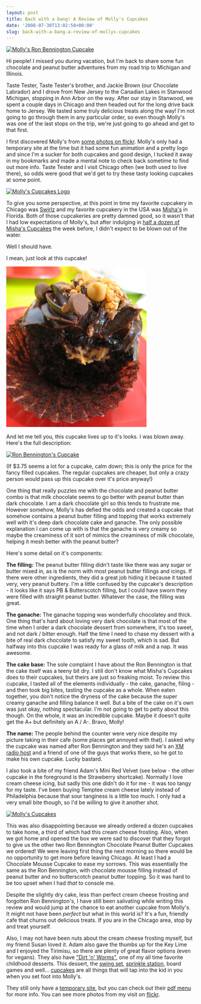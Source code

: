 ```yaml
---
layout: post
title: Back with a bang! A Review of Molly's Cupcakes
date: '2008-07-30T13:02:58+00:00'
slug: back-with-a-bang-a-review-of-mollys-cupcakes
---
```

<a href="http://www.flickr.com/photos/kstar810/2714600838/"><img src="http://farm4.static.flickr.com/3037/2714600838_da57e1097a.jpg?v=0" alt="Molly's Ron Bennington Cupcake" /></a>

Hi people! I missed you during vacation, but I'm back to share some fun chocolate and peanut butter adventures from my road trip to Michigan and Illinois.

Taste Tester, Taste Tester's brother, and Jackie Brown (our Chocolate Labrador) and I drove from New Jersey to the Canadian Lakes in Stanwood Michigan, stopping in Ann Arbor on the way. After our stay in Stanwood, we spent a couple days in Chicago and then headed out for the long drive back home to Jersey. We tasted some truly delicious treats along the way! I'm not going to go through them in any particular order, so even though Molly's was one of the last stops on the trip, we're just going to go ahead and get to that first.

I first discovered Molly's from <a href="http://www.flickr.com/photos/zesmerelda/sets/72157604408327676/">some photos on flickr</a>. Molly's only had a temporary site at the time but it had some fun animation and a pretty logo and since I'm a sucker for both cupcakes and good design, I tucked it away in my bookmarks and made a mental note to check back sometime to find out more info. Taste Tester and I visit Chicago often (we both used to live there), so odds were good that we'd get to try these tasty looking cupcakes at some point.

<a href="http://www.flickr.com/photos/kstar810/2714599152/"><img src="http://farm4.static.flickr.com/3129/2714599152_cb4599dac8.jpg?v=0" alt="Molly's Cupcakes Logo" /></a>

To give you some perspective, at this point in time my favorite cupcakery in Chicago was <a href="http://www.swirlzcupcakes.com/">Swirlz</a> and my favorite cupcakery in the USA was <a href="http://www.mishascupcakes.com/index_2.html">Misha's</a> in Florida. Both of those cupcakeries are pretty damned good, so it wasn't that I had low expectations of Molly's, but after indulging in <a href="http://www.cpbgallery.com/2008/07/16/mishas-cupcakes/">half a dozen of Misha's Cupcakes</a> the week before, I didn't expect to be blown out of the water.

Well I should have. 

I mean, just look at this cupcake!

<a href="http://www.flickr.com/photos/kstar810/2713787101/"><img src='images/uploads/2008/07/mollys_cupcake_peanut.jpg' alt='Molly’s Chocolate Peanut Butter' /></a>

And let me tell you, this cupcake lives up to it's looks. I was blown away. Here's the full description:

<a href="http://www.flickr.com/photos/kstar810/2713781733/"><img src="http://farm4.static.flickr.com/3016/2713781733_5df4e98797.jpg?v=0" alt="Ron Bennington's Cupcake" /></a>

(If $3.75 seems a lot for a cupcake, calm down; this is only the price for the fancy filled cupcakes. The regular cupcakes are cheaper, but only a crazy person would pass up this cupcake over it's price anyway!)

One thing that really puzzles me with the chocolate and peanut butter combo is that milk chocolate seems to go better with peanut butter than dark chocolate. I am a dark chocolate girl so this tends to frustrate me. However somehow, Molly's has defied the odds and created a cupcake that somehow contains a peanut butter filling and topping that works extremely well with it's deep dark chocolate cake and ganache. The only possible explanation I can come up with is that the ganache is very creamy so maybe the creaminess of it sort of mimics the creaminess of milk chocolate, helping it mesh better with the peanut butter? 

Here's some detail on it's components:

<strong>The filling:</strong> The peanut butter filling didn't taste like there was any sugar or butter mixed in, as is the norm with most peanut butter fillings and icings. If there were other ingredients, they did a great job hiding it because it tasted very, very peanut buttery. I'm a little confused by the cupcake's description - it looks like it says PB & Butterscotch filling, but I could have sworn they were filled with straight peanut butter. Whatever the case, the filling was great.

<strong>The ganache:</strong> The ganache topping was wonderfully chocolatey and thick. One thing that's hard about loving very dark chocolate is that most of the time when I order a dark chocolate dessert from somewhere, it's too sweet, and not dark / bitter enough. Half the time I need to chase my dessert with a bite of real dark chocolate to satisfy my sweet tooth, which is sad. But halfway into this cupcake I was ready for a glass of milk and a nap. It was awesome.

<strong>The cake base:</strong> The sole complaint I have about the Ron Bennington is that the cake itself was a teeny bit dry. I still don't know what Misha's Cupcakes does to their cupcakes, but theirs are just so freaking moist. To review this cupcake, I tasted all of the elements individually - the cake, ganache, filing - and then took big bites, tasting the cupcake as a whole. When eaten together, you don't notice the dryness of the cake because the super creamy ganache and filling balance it well. But a bite of the cake on it's own was just okay, nothing spectacular. I'm not going to get to petty about this though. On the whole, it was an incredible cupcake. Maybe it doesn't quite get the A+ but definitely an A / A-. Bravo, Molly!

<strong>The name: </strong>The people behind the counter were very nice despite my picture taking in their cafe (some places get annoyed with that). I asked why the cupcake was named after Ron Bennington and they said he's an <a href="http://www.xmradio.com/onxm/channelbio.xmc?ch=202">XM radio host</a> and a friend of one of the guys that works there, so he got to make his own cupcake. Lucky bastard.

I also took a bite of my friend Adam's Mini Red Velvet (see below - the other cupcake in the foreground is the Strawberry shortcake). Normally I love cream cheese icing, but sadly this one didn't do it for me - it was too tangy for my taste. I've been buying Temptee cream cheese lately instead of Philadelphia because that sour tanginess is a little too much. I only had a very small bite though, so I'd be willing to give it another shot.

<a href="http://www.flickr.com/photos/kstar810/2714599962/"><img src="http://farm4.static.flickr.com/3192/2714599962_e681afc22d.jpg?v=0" alt="Molly's Cupcakes" /></a>

This was also disappointing because we already ordered a dozen cupcakes to take home, a third of which had this cream cheese frosting. Also, when we got home and opened the box we were sad to discover that they forgot to give us the other two Ron Bennington Chocolate Peanut Butter Cupcakes we ordered! We were leaving first thing the next morning so there would be no opportunity to get more before leaving Chicago. At least I had a Chocolate Mousse Cupcake to ease my sorrows. This was essentially the same as the Ron Bennington, with chocolate mousse filling instead of peanut butter and no butterscotch peanut butter topping. So it was hard to be too upset when I had <em>that</em> to console me.

Despite the slightly dry cake, less than perfect cream cheese frosting and forgotten Ron Bennington's, I have still been salivating while writing this review and would jump at the chance to eat another cupcake from Molly's. It might not have been <em>perfect</em> but what in this world is? It's a fun, friendly cafe that churns out delicious treats. If you are in the Chicago area, stop by and treat yourself. 

Also, I may not have been nuts about the cream cheese frosting myself, but my friend Susan loved it. Adam also gave the thumbs up for the Key Lime and I enjoyed the Tirimisu, so there are plenty of great flavor options (even for vegans). They also have <a href="http://www.flickr.com/photos/kstar810/2714594718/">"Dirt 'n' Worms"</a>, one of my all time favorite childhood desserts. This dessert, the <a href="http://www.flickr.com/photos/kstar810/2713783893/">swing set</a>, <a href="http://www.flickr.com/photos/littlepretty/2626059418/">sprinkle station</a>, board games and well... <a href="http://www.flickr.com/photos/kstar810/2714596454/">cupcakes</a> are all things that will tap into the kid in you when you set foot into Molly's.

They still only have a <a href="http://www.mollyscupcakes.com/">temporary site</a>, but you can check out  their <a href="http://www.mollyscupcakes.com/menu.pdf">pdf menu</a> for more info. You can see more photos from my visit on <a href="http://www.flickr.com/photos/kstar810/sets/72157606438849600/">flickr</a>.
